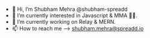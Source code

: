 - 👋 Hi, I’m Shubham Mehra @shubham-spreadd
- 👀 I’m currently interested in Javascript & MMA 🤼‍♀️.
- 🌱 I’m currently working on Relay & MERN.
- 📫 How to reach me --> shubham.mehra@spreadd.io

<!---
shubham-spreadd/shubham-spreadd is a ✨ special ✨ repository because its `README.md` (this file) appears on your GitHub profile.
You can click the Preview link to take a look at your changes.
--->
